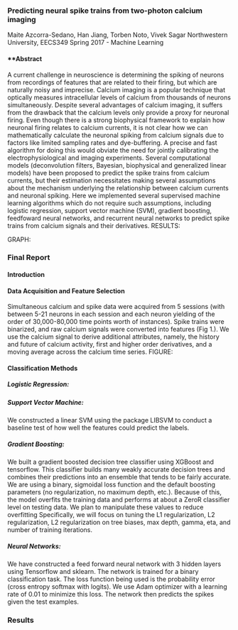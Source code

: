 ### **Predicting neural spike trains from two-photon calcium imaging**

Maite Azcorra-Sedano, Han Jiang, Torben Noto, Vivek Sagar
Northwestern University, EECS349 Spring 2017 - Machine Learning

#### **Abstract

A current challenge in neuroscience is determining the spiking of neurons from recordings of features that are related to their firing, but which are naturally noisy and imprecise. Calcium imaging is a popular technique that optically measures intracellular levels of calcium from thousands of neurons simultaneously. Despite several advantages of calcium imaging, it suffers from the drawback that the calcium levels only provide a proxy for neuronal firing. Even though there is a strong biophysical framework to explain how neuronal firing relates to calcium currents, it is not clear how we can mathematically calculate the neuronal spiking from calcium signals due to factors like limited sampling rates and dye-buffering. A precise and fast algorithm for doing this would obviate the need for jointly calibrating the electrophysiological and imaging experiments.
Several computational models (deconvolution filters, Bayesian, biophysical and generalized linear models) have been proposed to predict the spike trains from calcium currents, but their estimation necessitates making several assumptions about the mechanism underlying the relationship between calcium currents and neuronal spiking. Here we implemented several supervised machine learning algorithms which do not require such assumptions, including logistic regression, support vector machine (SVM), gradient boosting, feedfoward neural networks, and recurrent neural networks to predict spike trains from calcium signals and their derivatives. RESULTS:

GRAPH:

### Final Report

#### Introduction

#### Data Acquisition and Feature Selection

Simultaneous calcium and spike data were acquired from 5 sessions (with between 5-21 neurons in each session and each neuron yielding of the order of 30,000-80,000 time points worth of instances). Spike trains were binarized, and raw calcium signals were converted into features (Fig 1.). We use the calcium signal to derive additional attributes, namely, the history and future of calcium activity, first and higher order derivatives, and a moving average across the calcium time series. FIGURE:

#### Classification Methods

##### Logistic Regression:

##### Support Vector Machine: 
We constructed a linear SVM using the package LIBSVM to conduct a baseline test of how well the features could predict the labels.

##### Gradient Boosting: 
We built a gradient boosted decision tree classifier using XGBoost and tensorflow. This classifier builds many weakly accurate decision trees and combines their predictions into an ensemble that tends to be fairly accurate. We are using a binary, sigmoidal loss function and the default boosting parameters (no regularization, no maximum depth, etc.). Because of this, the model overfits the training data and performs at about a ZeroR classifier level on testing data. We plan to manipulate these values to reduce overfitting Specifically, we will focus on tuning the L1 regularization, L2 regularization, L2 regularization on tree biases, max depth, gamma, eta, and number of training iterations.

##### Neural Networks: 
We have constructed a feed forward neural network with 3 hidden layers using Tensorflow and sklearn. The network is trained for a binary classification task. The loss function being used is the probability error (cross entropy softmax with logits). We use Adam optimizer with a learning rate of 0.01 to minimize this loss. The network then predicts the spikes given the test examples. 

### Results

